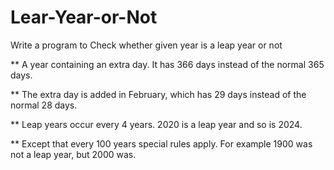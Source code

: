 # Lear-Year-or-Not

Write a program to Check whether given year is a leap year or not 

** A year containing an extra day. It has 366 days instead of the normal 365 days.

** The extra day is added in February, which has 29 days instead of the normal 28 days.

** Leap years occur every 4 years. 2020 is a leap year and so is 2024.

** Except that every 100 years special rules apply. For example 1900 was not a leap year, but 2000 was.

